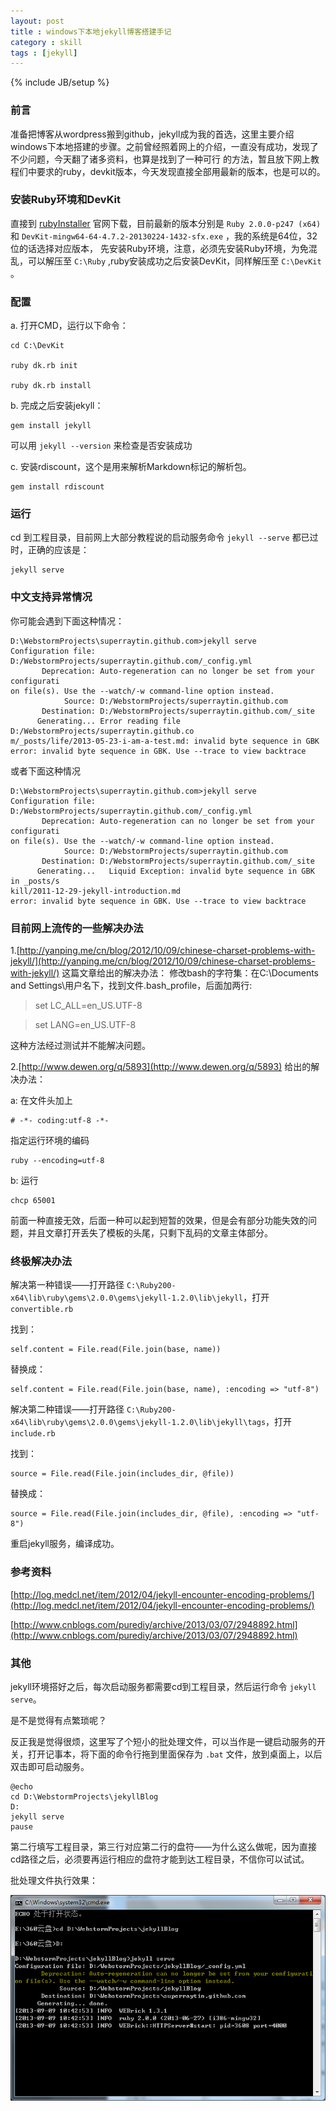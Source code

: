 ```yaml
---
layout: post
title : windows下本地jekyll博客搭建手记
category : skill
tags : [jekyll]
---
```

{% include JB/setup %}

### 前言
准备把博客从wordpress搬到github，jekyll成为我的首选，这里主要介绍windows下本地搭建的步骤。之前曾经照着网上的介绍，一直没有成功，发现了不少问题，今天翻了诸多资料，也算是找到了一种可行
的方法，暂且放下网上教程们中要求的ruby，devkit版本，今天发现直接全部用最新的版本，也是可以的。

### 安装Ruby环境和DevKit
直接到 [rubyInstaller](http://rubyinstaller.org/downloads/) 官网下载，目前最新的版本分别是 `Ruby 2.0.0-p247 (x64)` 和 `DevKit-mingw64-64-4.7.2-20130224-1432-sfx.exe` ，我的系统是64位，32位的话选择对应版本，
先安装Ruby环境，注意，必须先安装Ruby环境，为免混乱，可以解压至 `C:\Ruby` ,ruby安装成功之后安装DevKit，同样解压至 `C:\DevKit` 。

### 配置
a. 打开CMD，运行以下命令：

    cd C:\DevKit

    ruby dk.rb init

    ruby dk.rb install

b. 完成之后安装jekyll：

    gem install jekyll

可以用 `jekyll --version` 来检查是否安装成功

c. 安装rdiscount，这个是用来解析Markdown标记的解析包。

    gem install rdiscount

### 运行
cd 到工程目录，目前网上大部分教程说的启动服务命令 `jekyll --serve` 都已过时，正确的应该是：

    jekyll serve

### 中文支持异常情况
你可能会遇到下面这种情况：

    D:\WebstormProjects\superraytin.github.com>jekyll serve
    Configuration file: D:/WebstormProjects/superraytin.github.com/_config.yml
           Deprecation: Auto-regeneration can no longer be set from your configurati
    on file(s). Use the --watch/-w command-line option instead.
                Source: D:/WebstormProjects/superraytin.github.com
           Destination: D:/WebstormProjects/superraytin.github.com/_site
          Generating... Error reading file D:/WebstormProjects/superraytin.github.co
    m/_posts/life/2013-05-23-i-am-a-test.md: invalid byte sequence in GBK
    error: invalid byte sequence in GBK. Use --trace to view backtrace

或者下面这种情况

    D:\WebstormProjects\superraytin.github.com>jekyll serve
    Configuration file: D:/WebstormProjects/superraytin.github.com/_config.yml
           Deprecation: Auto-regeneration can no longer be set from your configurati
    on file(s). Use the --watch/-w command-line option instead.
                Source: D:/WebstormProjects/superraytin.github.com
           Destination: D:/WebstormProjects/superraytin.github.com/_site
          Generating...   Liquid Exception: invalid byte sequence in GBK in _posts/s
    kill/2011-12-29-jekyll-introduction.md
    error: invalid byte sequence in GBK. Use --trace to view backtrace

### 目前网上流传的一些解决办法
1.[http://yanping.me/cn/blog/2012/10/09/chinese-charset-problems-with-jekyll/](http://yanping.me/cn/blog/2012/10/09/chinese-charset-problems-with-jekyll/) 这篇文章给出的解决办法：
修改bash的字符集：在C:\Documents and Settings\用户名下，找到文件.bash_profile，后面加两行:

> set LC_ALL=en_US.UTF-8

> set LANG=en_US.UTF-8

这种方法经过测试并不能解决问题。

2.[http://www.dewen.org/q/5893](http://www.dewen.org/q/5893) 给出的解决办法：

a: 在文件头加上

    # -*- coding:utf-8 -*-

指定运行环境的编码

    ruby --encoding=utf-8

b: 运行

    chcp 65001

前面一种直接无效，后面一种可以起到短暂的效果，但是会有部分功能失效的问题，并且文章打开丢失了模板的头尾，只剩下乱码的文章主体部分。

### 终极解决办法
解决第一种错误——打开路径 `C:\Ruby200-x64\lib\ruby\gems\2.0.0\gems\jekyll-1.2.0\lib\jekyll`，打开 `convertible.rb`

找到：

    self.content = File.read(File.join(base, name))

替换成：

    self.content = File.read(File.join(base, name), :encoding => "utf-8")

解决第二种错误——打开路径 `C:\Ruby200-x64\lib\ruby\gems\2.0.0\gems\jekyll-1.2.0\lib\jekyll\tags`，打开 `include.rb`

找到：

    source = File.read(File.join(includes_dir, @file))

替换成：

    source = File.read(File.join(includes_dir, @file), :encoding => "utf-8")

重启jekyll服务，编译成功。

### 参考资料
[http://log.medcl.net/item/2012/04/jekyll-encounter-encoding-problems/](http://log.medcl.net/item/2012/04/jekyll-encounter-encoding-problems/)

[http://www.cnblogs.com/purediy/archive/2013/03/07/2948892.html](http://www.cnblogs.com/purediy/archive/2013/03/07/2948892.html)

### 其他
jekyll环境搭好之后，每次启动服务都需要cd到工程目录，然后运行命令 `jekyll serve`。

是不是觉得有点繁琐呢？

反正我是觉得很烦，这里写了个短小的批处理文件，可以当作是一键启动服务的开关，打开记事本，将下面的命令行拖到里面保存为 `.bat` 文件，放到桌面上，以后双击即可启动服务。

    @echo
    cd D:\WebstormProjects\jekyllBlog
    D:
    jekyll serve
    pause

第二行填写工程目录，第三行对应第二行的盘符——为什么这么做呢，因为直接 cd路径之后，必须要再运行相应的盘符才能到达工程目录，不信你可以试试。

批处理文件执行效果：

![jekyll-local](/assets/posts/images/jekyll-local-1.png)